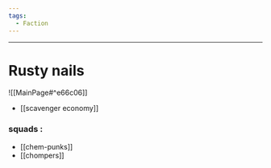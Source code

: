 ```yaml
---
tags:
  - Faction
---
```

---
# Rusty nails
![[MainPage#^e66c06]]

- [[scavenger economy]]
### squads :
- [[chem-punks]]
- [[chompers]]